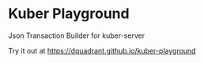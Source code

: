 Kuber Playground
==================

Json Transaction Builder for kuber-server


Try it out  at https://dquadrant.github.io/kuber-playground